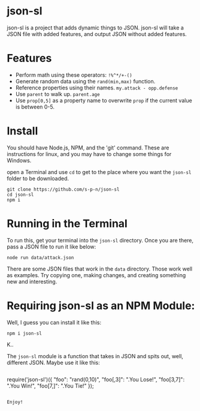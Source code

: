 # json-sl
json-sl is a project that adds dynamic things to JSON. json-sl
will take a JSON file with added features, and output JSON
without added features.


# Features
* Perform math using these operators: `!%^*/+-()`
* Generate random data using the `rand(min,max)` function.
* Reference properties using their names. `my.attack - opp.defense`
* Use `parent` to walk up. `parent.age`
* Use `prop[0,5]` as a property name to overwrite `prop` if the current value is between 0-5.


# Install
You should have Node.js, NPM, and the 'git' command.
These are instructions for linux, and you may have to 
change some things for Windows.

open a Terminal and use `cd` to get to the place where 
you want the `json-sl` folder to be downloaded.
```
git clone https://github.com/s-p-n/json-sl
cd json-sl
npm i
```


# Running in the Terminal
To run this, get your terminal into the `json-sl` directory.
Once you are there, pass a JSON file to run it like below:
```
node run data/attack.json
```

There are some JSON files that work in the `data` directory.
Those work well as examples. Try copying one, making changes,
and creating something new and interesting.

# Requiring json-sl as an NPM Module:
Well, I guess you can install it like this:
```
npm i json-sl
```

K..

The `json-sl` module is a function that takes in JSON and spits out, well, different JSON. Maybe use it like this:
```

```
require('json-sl')({
	"foo": "rand(0,10)",
	"foo[,3]": ".You Lose!",
	"foo[3,7]": ".You Win!",
	"foo[7,]": ".You Tie!"
});
```

Enjoy!